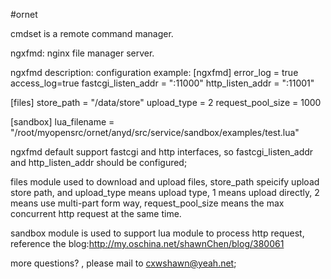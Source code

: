 #ornet

cmdset is a remote command manager.


ngxfmd: nginx file manager server.


ngxfmd description:
configuration example:
[ngxfmd]
error_log = true
access_log=true
fastcgi_listen_addr = ":11000"
http_listen_addr = ":11001"

[files]
store_path = "/data/store"
upload_type = 2
request_pool_size = 1000

[sandbox]
lua_filename = "/root/myopensrc/ornet/anyd/src/service/sandbox/examples/test.lua"

ngxfmd default support fastcgi and http interfaces, so fastcgi_listen_addr and http_listen_addr
should be configured;

files module used to download and upload files, store_path speicify upload store path, and upload_type means upload type, 1 means upload directly, 2 means use multi-part form way, request_pool_size
means the max concurrent http request at the same time.

sandbox module is used to support lua module to process http request, reference the blog:http://my.oschina.net/shawnChen/blog/380061


more questions? , please mail to cxwshawn@yeah.net;


